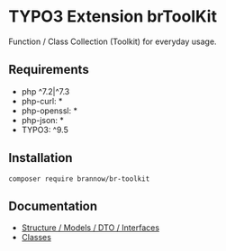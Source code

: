 # TYPO3 Extension brToolKit

Function / Class Collection (Toolkit) for everyday usage.

## Requirements
* php ^7.2|^7.3
* php-curl: *
* php-openssl: *
* php-json: *
* TYPO3: ^9.5

## Installation
```
composer require brannow/br-toolkit
```

## Documentation 
* [Structure / Models / DTO / Interfaces](/Docs/Structure/index.md)
* [Classes](/Docs/index.md)